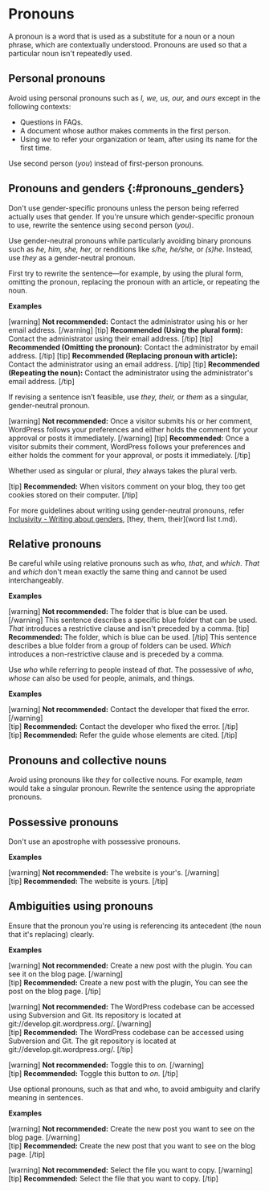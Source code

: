 # Pronouns

A pronoun is a word that is used as a substitute for a noun or a noun phrase, which are contextually understood. Pronouns are used so that a particular noun isn't repeatedly used.

## Personal pronouns

Avoid using personal pronouns such as *I, we, us, our,* and *ours* except in the following contexts:  
- Questions in FAQs.
- A document whose author makes comments in the first person.
- Using *we* to refer your organization or team, after using its name for the first time.

Use second person (*you*) instead of first-person pronouns.

## Pronouns and genders {:#pronouns_genders}

Don't use gender-specific pronouns unless the person being referred actually uses that gender. If you're unsure which gender-specific pronoun to use, rewrite the sentence using second person (*you*).

Use gender-neutral pronouns while particularly avoiding binary pronouns such as *he, him, she, her,* or renditions like *s/he, he/she,* or *(s)he*.
Instead, use *they* as a gender-neutral pronoun.

First try to rewrite the sentence—for example, by using the plural form, omitting the pronoun, replacing the pronoun with an article, or repeating the noun.

**Examples**

[warning] **Not recommended:** Contact the administrator using his or her email address. [/warning]
[tip] **Recommended (Using the plural form):** Contact the administrator using their email address. [/tip]
[tip] **Recommended (Omitting the pronoun):** Contact the administrator by email address. [/tip]
[tip] **Recommended (Replacing pronoun with article):** Contact the administrator using an email address. [/tip]
[tip] **Recommended (Repeating the noun):** Contact the administrator using the administrator's email address. [/tip]

If revising a sentence isn’t feasible, use *they, their,* or *them* as a singular, gender-neutral pronoun.

[warning] **Not recommended:** Once a visitor submits his or her comment, WordPress follows your preferences and either holds the comment for your approval or posts it immediately. [/warning]
[tip] **Recommended:** Once a visitor submits their comment, WordPress follows your preferences and either holds the comment for your approval, or posts it immediately. [/tip]

Whether used as singular or plural, *they* always takes the plural verb.

[tip] **Recommended:** When visitors comment on your blog, they too get cookies stored on their computer. [/tip]

For more guidelines about writing using gender-neutral pronouns, refer [Inclusivity - Writing about genders](inclusivity), [they, them, their](word list t.md).

## Relative pronouns

Be careful while using relative pronouns such as *who, that*, and *which*.
*That* and *which* don't mean exactly the same thing and cannot be used interchangeably.

**Examples**  

[warning] **Not recommended:** The folder that is blue can be used. [/warning]
This sentence describes a specific blue folder that can be used. *That* introduces a restrictive clause and isn't preceded by a comma.
[tip] **Recommended:** The folder, which is blue can be used. [/tip]
This sentence describes a blue folder from a group of folders can be used. *Which* introduces a non-restrictive clause and is preceded by a comma.

Use *who* while referring to people instead of *that*. The possessive of *who*, *whose* can also be used for people, animals, and things.

**Examples**

[warning] **Not recommended:** Contact the developer that fixed the error. [/warning]  
[tip] **Recommended:** Contact the developer who fixed the error. [/tip]  
[tip] **Recommended:** Refer the guide whose elements are cited. [/tip]  

## Pronouns and collective nouns

Avoid using pronouns like *they* for collective nouns. For example, *team* would take a singular pronoun. Rewrite the sentence using the appropriate pronouns.

## Possessive pronouns

Don't use an apostrophe with possessive pronouns.  

**Examples**  

[warning] **Not recommended:** The website is your's. [/warning]  
[tip] **Recommended:** The website is yours. [/tip]  

## Ambiguities using pronouns

Ensure that the pronoun you're using is referencing its antecedent (the noun that it's replacing) clearly.

**Examples**

[warning] **Not recommended:** Create a new post with the plugin. You can see it on the blog page. [/warning]  
[tip] **Recommended:** Create a new post with the plugin, You can see the post on the blog page. [/tip]  

[warning] **Not recommended:** The WordPress codebase can be accessed using Subversion and Git. Its repository is located at git://develop.git.wordpress.org/.  [/warning]  
[tip] **Recommended:** The WordPress codebase can be accessed using Subversion and Git. The git repository is located at git://develop.git.wordpress.org/. [/tip]

[warning] **Not recommended:** Toggle this to *on.* [/warning]  
[tip] **Recommended:** Toggle this button to *on.* [/tip]

Use optional pronouns, such as that and who, to avoid ambiguity and clarify meaning in sentences.

**Examples**

[warning] **Not recommended:** Create the new post you want to see on the blog page. [/warning]  
[tip] **Recommended:** Create the new post that you want to see on the blog page. [/tip]  

[warning] **Not recommended:** Select the file you want to copy. [/warning]  
[tip] **Recommended:** Select the file that you want to copy. [/tip]  
